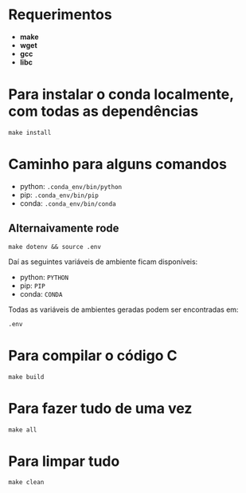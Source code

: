 # Requerimentos

- **make**
- **wget**
- **gcc**
- **libc**

# Para instalar o conda localmente, com todas as dependências

`make install`

# Caminho para alguns comandos

- python: `.conda_env/bin/python`
- pip: `.conda_env/bin/pip`
- conda: `.conda_env/bin/conda`

## Alternaivamente rode

`make dotenv && source .env`

Daí as seguintes variáveis de ambiente ficam disponíveis:

- python: `PYTHON`
- pip: `PIP`
- conda: `CONDA`

Todas as variáveis de ambientes geradas podem ser encontradas em:

`.env`

# Para compilar o código C

`make build`

# Para fazer tudo de uma vez

`make all`

# Para limpar tudo

`make clean`
